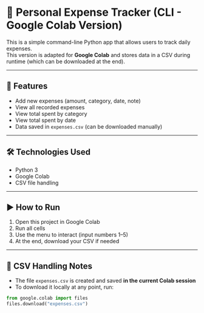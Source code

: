 # 💸 Personal Expense Tracker (CLI - Google Colab Version)

This is a simple command-line Python app that allows users to track daily expenses.  
This version is adapted for **Google Colab** and stores data in a CSV during runtime (which can be downloaded at the end).

---

## 📌 Features

- Add new expenses (amount, category, date, note)
- View all recorded expenses
- View total spent by category
- View total spent by date
- Data saved in `expenses.csv` (can be downloaded manually)

---

## 🛠️ Technologies Used

- Python 3
- Google Colab
- CSV file handling

---

## ▶️ How to Run

1. Open this project in Google Colab  
2. Run all cells  
3. Use the menu to interact (input numbers 1–5)  
4. At the end, download your CSV if needed

---

## 📁 CSV Handling Notes

- The file `expenses.csv` is created and saved **in the current Colab session**
- To download it locally at any point, run:

```python
from google.colab import files
files.download("expenses.csv")
